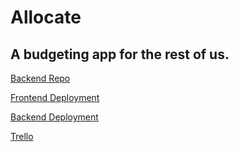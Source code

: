 # Allocate
## A budgeting app for the rest of us.

[Backend Repo](https://github.com/Scheiber/allocate-backend)

[Frontend Deployment](https://allocate.netlify.app/)

[Backend Deployment](https://allocate-backend.herokuapp.com/)

[Trello](https://trello.com/b/WoO8fMbp/allocate)